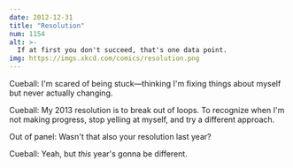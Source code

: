 ```yaml
---
date: 2012-12-31
title: "Resolution"
num: 1154
alt: >-
  If at first you don't succeed, that's one data point.
img: https://imgs.xkcd.com/comics/resolution.png
---
```

Cueball: I'm scared of being stuck—thinking I'm fixing things about myself but never actually changing.

Cueball: My 2013 resolution is to break out of loops. To recognize when I'm not making progress, stop yelling at myself, and try a different approach.

Out of panel: Wasn't that also your resolution last year?

Cueball: Yeah, but *this* year's gonna be different.